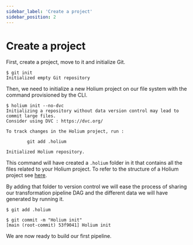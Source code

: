 ```yaml
---
sidebar_label: 'Create a project'
sidebar_position: 2
---
```


# Create a project

First, create a project, move to it and initialize Git.
```shell
$ git init
Initialized empty Git repository
```


Then, we need to initialize a new Holium project on our file system with the command provisioned by
the CLI.

```shell
$ holium init --no-dvc
Initializing a repository without data version control may lead to commit large files.
Consider using DVC : https://dvc.org/

To track changes in the Holium project, run :

        git add .holium

Initialized Holium repository.
```

This command will have created a `.holium` folder in it that contains all the files related to your 
Holium project. To refer to the structure of a Holium project see [here](../reference/cli/project-structure.md).

By adding that folder to version control we will ease the process of sharing our transformation pipeline
DAG and the different data we will have generated by running it.

```shell
$ git add .holium

$ git commit -m "Holium init"
[main (root-commit) 53f9041] Holium init
```

We are now ready to build our first pipeline.

